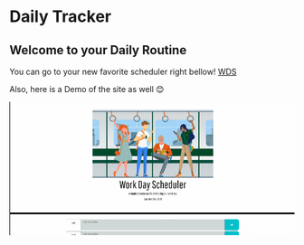 # Daily Tracker


## Welcome to your Daily Routine

You can go to your new favorite scheduler right bellow!
[WDS](https://luistorano.github.io/work-scheduler/)


Also, here is a Demo of the site as well 😊

![](https://github.com/luistorano/work-scheduler/blob/main/assets/readme-img/commute-gif.GIF)